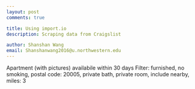 ```yaml
---
layout: post
comments: true

title: Using import.io
description: Scraping data from Craigslist

author: Shanshan Wang
email: Shanshanwang2016@u.northwestern.edu
---
```


Apartment (with pictures) availabile within 30 days
Filter: furnished, no smoking, postal code: 20005, private bath, private room, include nearby, miles: 3

